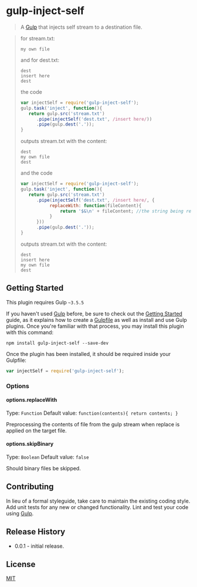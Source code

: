 # gulp-inject-self

> A [Gulp](http://gulpjs.com/) that injects self stream to a destination file.

> for stream.txt:
>```
>my own file
>```
>and for dest.txt:
>```
>dest
>insert here
>dest
>```
> the code
>```js
>var injectSelf = require('gulp-inject-self');
>gulp.task('inject', function(){
>    return gulp.src('stream.txt')
>       .pipe(injectSelf('dest.txt', /insert here/))
>       .pipe(gulp.dest('.'));
>}
>```
>outputs stream.txt with the content:
>```
>dest
>my own file
>dest
>```
> and the code
>```js
>var injectSelf = require('gulp-inject-self');
>gulp.task('inject', function(){
>    return gulp.src('stream.txt')
>       .pipe(injectSelf('dest.txt', /insert here/, {
>            replaceWith: function(fileContent){
>                return '$&\n' + fileContent; //the string being replaced, new line, file content from the stream
>            }
>       }))
>       .pipe(gulp.dest('.'));
>}
>```
>outputs stream.txt with the content:
>```
>dest
>insert here
>my own file
>dest
>```

## Getting Started
This plugin requires Gulp `~3.5.5`

If you haven't used [Gulp](http://gulpjs.com/) before, be sure to check out the [Getting Started](https://github.com/gulpjs/gulp/blob/master/docs/getting-started.md#getting-started) guide, as it explains how to create a [Gulpfile](https://github.com/gulpjs/gulp/blob/master/docs/getting-started.md#3-create-a-gulpfilejs-at-the-root-of-your-project) as well as install and use Gulp plugins. Once you're familiar with that process, you may install this plugin with this command:

```shell
npm install gulp-inject-self --save-dev
```

Once the plugin has been installed, it should be required inside your Gulpfile:

```js
var injectSelf = require('gulp-inject-self');
```

### Options

#### options.replaceWith
Type: `Function`
Default value: `function(contents){ return contents; }`

Preprocessing the contents of file from the gulp stream when replace is applied on the target file.

#### options.skipBinary
Type: `Boolean`
Default value: `false`

Should binary files be skipped.

## Contributing
In lieu of a formal styleguide, take care to maintain the existing coding style. Add unit tests for any new or changed functionality. Lint and test your code using [Gulp](http://gulpjs.com/).

## Release History
 - 0.0.1 - initial release.

## License
[MIT](https://github.com/welldone-software/gulp-inject-self/blob/master/LICENSE)

